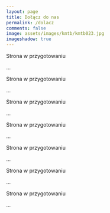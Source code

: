 ```yaml
---
layout: page
title: Dołącz do nas
permalink: /dolacz
comments: false
image: assets/images/kmtb/kmtb023.jpg
imageshadow: true
---
```


Strona w przygotowaniu

...

Strona w przygotowaniu

...

Strona w przygotowaniu

...

Strona w przygotowaniu

...

Strona w przygotowaniu

...

Strona w przygotowaniu

...

Strona w przygotowaniu

...
